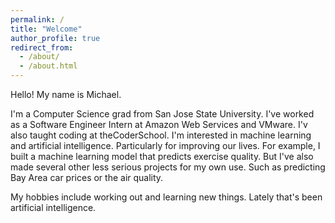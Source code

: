 ```yaml
---
permalink: /
title: "Welcome"
author_profile: true
redirect_from: 
  - /about/
  - /about.html
---
```


Hello! My name is Michael.

I'm a Computer Science grad from San Jose State University. I've worked as a Software Engineer Intern at Amazon Web Services and VMware. I'v also taught coding at theCoderSchool.
I'm interested in machine learning and artificial intelligence. Particularly for improving our lives. For example, I built a machine learning model that predicts exercise quality. But I've also made several other less serious projects for my own use. Such as predicting Bay Area car prices or the air quality.

My hobbies include working out and learning new things. Lately that's been artificial intelligence.
